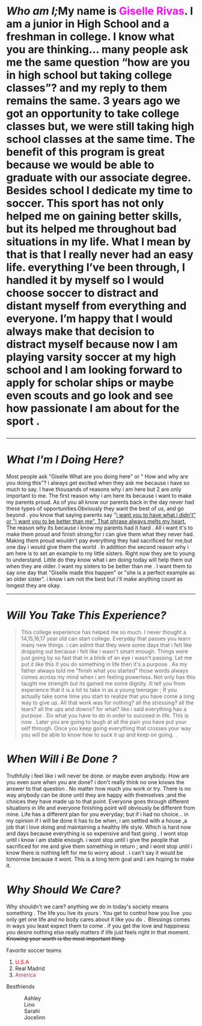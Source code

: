 <h1><em><strong>Who am I;</strong></em>My name is<span style="color: #ff00ff;"> Giselle Rivas</span>. I am a junior in High School and a freshman in college. I know what you are thinking… many people ask me the same question “how are you in high school but taking college classes”? and my reply to them remains the same. 3 years ago we got an opportunity to take college classes but, we were still taking high school classes at the same time. The benefit of this program is great because we would be able to graduate with our associate degree. Besides school I dedicate my time to soccer. This sport has not only helped me on gaining better skills, but its helped me throughout bad situations in my life. What I mean by that is that I really never had an easy life. everything I’ve been through, I handled it by myself so I would choose soccer to distract and distant myself from everything and everyone. I’m happy that I would always make that decision to distract myself because now I am playing varsity soccer at my high school and I am looking forward to apply for scholar ships or maybe even scouts and go look and see how passionate I am about for the sport .

<hr />

<h1><em><strong>What I'm I Doing Here?</strong></em></h1>
Most people ask "Giselle What are you doing here" or " How and why are you doing this"? i always get excited when they ask me because i have so much to say. I have thousands of reasons why i am here but 2 are only important to me. The first reason why i am here its because i want to make my parents proud. As of you all know our parents back in the day never had these types of opportunities.Obviously they want the best of us, and go beyond . you know that saying parents say "<span style="text-decoration: underline;">i want you to have what i didn't" or "i want you to be better than me". That phrase always melts my heart.</span>  The reason why its because i know my parents had it hard . All i want it's to make them proud and finish strong;for i can give them what they never had. Making them proud wouldn't pay everything they had sacrificed for me;but one day i would give them the world . In addition the second reason why i am here is to set an example to my little sisters. Right now they are to young to understand. Little do they know what i am doing today will help them out when they are older. I want my sisters to be better than me . I want them to say one day that "Giselle made this happen" or "she is a perfect example as an older sister". i know i am not the best but i'll make anything count as longest they are okay.

<hr />

<h1><em><strong>Will You Take This Experience?</strong></em></h1>
<blockquote>
<p style="text-align: left;">This college experience has helped me so much. I never thought a 14,15,16,17 year old can start college. Everyday that passes you learn many new things. i can admit that they were some days that i felt like dropping out because i felt like i wasn't smart enough. Things were just going by so fast that in a blink of an eye i wasn't passing. Let me put it like this if you do something in life then it's a purpose . As my father always told me "finish what you started" those words always comes across my mind when i am feeling powerless. Not only has this taught me strength but its gained me some dignity. ill tell you from experience that it is a lot to take in as a young teenager ; If you actually take some time you start to realize that you have come a long way to give up. All that work was for nothing? all the stressing? all the tears? all the ups and downs? for what? like i said everything has a purpose . Do what you have to do in order to succeed in life. This is now . Later you are going to laugh at all the pain you have put your self through. Once you keep going everything that crosses your way you will be able to know how to suck it up and keep on going. .</p>
</blockquote>
<h1><em><strong>When Will i Be Done ?</strong></em></h1>
Truthfully i feel like i will never be done. or maybe even anybody. How are you even sure when you are done? i don't really think no one knows the answer to that question . No matter how much you work or try. There is no way anybody can be done until they are happy with themselves ;and the choices they have made up to that point. Everyone goes through different situations in life and everyone finishing point will obviously be different from mine. Life has a different plan for you everyday; but if i had no choice... in my opinion if i will be done it has to be when, i am settled with a house ,a job that i love doing and maintaining a healthy life style. Which is hard now and days because everything is so expensive and fast going . I wont stop until i know i am stable enough. i wont stop until i give the people that sacrificed for me and give them something in return ; and i wont stop until i know there is nothing left for me to worry about . i can't say it would be tomorrow because it wont. This is a long term goal and i am hoping to make it.
<h1><em><strong>Why Should We Care?</strong></em></h1>
Why shouldn't we care? anything we do in today's society means something . The life you live its yours . You get to control how you live .you only get one life and no body cares about it like you do .  Blessings comes in ways you least expect them to come . if you get the love and happiness you desire nothing else really matters if life just feels right in that moment.<del> Knowing your worth is the most important thing.</del>

Favorite soccer teams
<ol>
	<li><span style="color: #ff0000;">U.S.A</span></li>
	<li>Real Madrid</li>
	<li><span style="color: #993366;">America</span></li>
</ol>
Bestfriends
<ul>
	<li style="list-style-type: none;">
<ul>Ashley</ul>
</li>
	<li style="list-style-type: none;">
<ul>Lino</ul>
</li>
	<li style="list-style-type: none;">
<ul>Sarahi</ul>
</li>
	<li style="list-style-type: none;">
<ul>Jocelinn</ul>
</li>
</ul>
 
